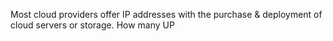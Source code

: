 Most cloud providers offer IP addresses with the purchase & deployment of cloud servers or storage. How many UP